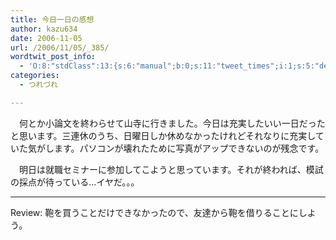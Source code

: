 ```yaml
---
title: 今日一日の感想
author: kazu634
date: 2006-11-05
url: /2006/11/05/_385/
wordtwit_post_info:
  - 'O:8:"stdClass":13:{s:6:"manual";b:0;s:11:"tweet_times";i:1;s:5:"delay";i:0;s:7:"enabled";i:1;s:10:"separation";s:2:"60";s:7:"version";s:3:"3.7";s:14:"tweet_template";b:0;s:6:"status";i:2;s:6:"result";a:0:{}s:13:"tweet_counter";i:2;s:13:"tweet_log_ids";a:1:{i:0;i:2631;}s:9:"hash_tags";a:0:{}s:8:"accounts";a:1:{i:0;s:7:"kazu634";}}'
categories:
  - つれづれ

---
```

<div class="section">
<p>
    　何とか小論文を終わらせて山寺に行きました。今日は充実したいい一日だったと思います。三連休のうち、日曜日しか休めなかったけれどそれなりに充実していた気がします。パソコンが壊れたために写真がアップできないのが残念です。
</p></p> 
  
<p>
    　明日は就職セミナーに参加してこようと思っています。それが終われば、模試の採点が待っている…イヤだ。。。
</p>
  
<hr />
</p> 
  
<p>
    Review: 鞄を買うことだけできなかったので、友達から鞄を借りることにしよう。
</p>
</div>